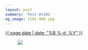 ```yaml
---
layout: post
summary: 'Post #1181'
og_image: 1181-960.jpg
---
```


<div class="post">
 <time>
  <a href="/1181">
   {{ page.date | date: "%B %-d, %Y" }}
  </a>
 </time>
 <a href="/1181">
  <figure data-taken="7/14/2020">
   <img sizes="(min-width: 700px) 50vw, calc(100vw - 2rem)" src="{{ site.assets_url }}/1181-480.jpg" srcset="{{ site.assets_url }}/1181-240.jpg 240w, {{ site.assets_url }}/1181-480.jpg 480w, {{ site.assets_url }}/1181-720.jpg 720w, {{ site.assets_url }}/1181-960.jpg 960w"/>
  </figure>
 </a>
</div>
